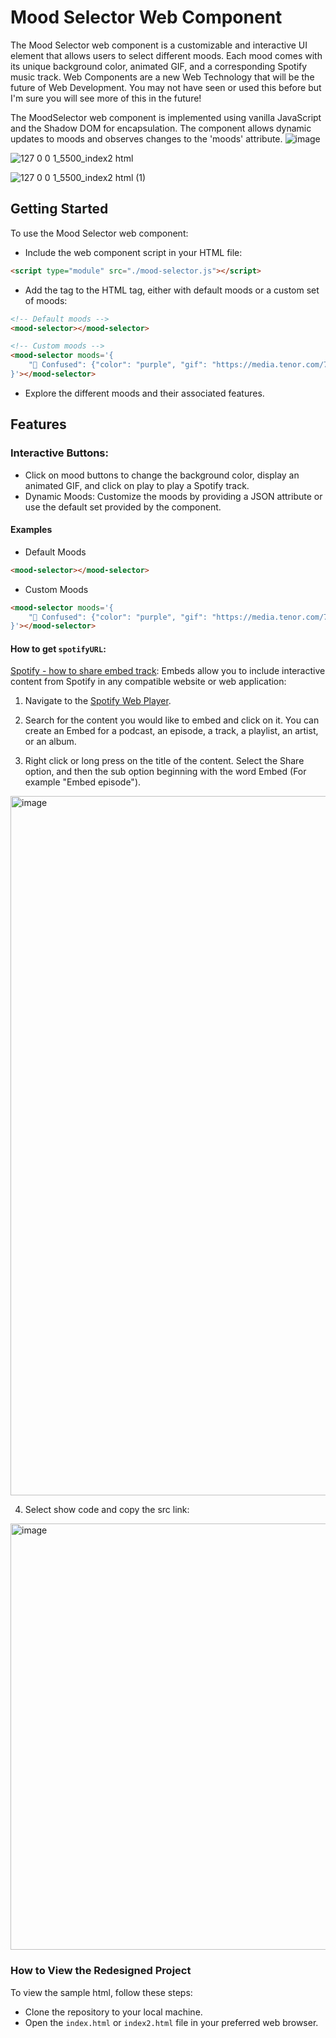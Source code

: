 # Mood Selector Web Component
The Mood Selector web component is a customizable and interactive UI element that allows users to select different moods. Each mood comes with its unique background color, animated GIF, and a corresponding Spotify music track. Web Components are a new Web Technology that will be the future of Web Development. You may not have seen or used this before but I'm sure you will see more of this in the future!

The MoodSelector web component is implemented using vanilla JavaScript and the Shadow DOM for encapsulation. The component allows dynamic updates to moods and observes changes to the 'moods' attribute.
![image](https://github.com/ParulK-bhardwaj/mood-web-component/assets/111934039/38df2e04-0d4b-4e53-ba0b-51841ed5113d)

![127 0 0 1_5500_index2 html](https://github.com/ParulK-bhardwaj/mood-web-component/assets/111934039/a7835657-c43c-4830-8337-6920fae47e20)

![127 0 0 1_5500_index2 html (1)](https://github.com/ParulK-bhardwaj/mood-web-component/assets/111934039/1d679ccd-abe2-4704-aaf4-1577902d153c)

## Getting Started
To use the Mood Selector web component:

- Include the web component script in your HTML file:

```html
<script type="module" src="./mood-selector.js"></script>
```

- Add the <mood-selector> tag to the HTML <body> tag, either with default moods or a custom set of moods:

```html
<!-- Default moods -->
<mood-selector></mood-selector>

<!-- Custom moods -->
<mood-selector moods='{
    "🤔 Confused": {"color": "purple", "gif": "https://media.tenor.com/7fw_-tKvxYUAAAAC/confusing-math.gif", "spotifyUrl": "https://open.spotify.com/embed/track/3Um9toULmYFGCpvaIPFw7l?utm_source=generator"}
}'></mood-selector>
```

- Explore the different moods and their associated features.

## Features
### Interactive Buttons: 
- Click on mood buttons to change the background color, display an animated GIF, and click on play to play a Spotify track.
- Dynamic Moods: Customize the moods by providing a JSON attribute or use the default set provided by the component.

#### Examples
- Default Moods
```html
<mood-selector></mood-selector>
```

- Custom Moods
```html
<mood-selector moods='{
    "🤔 Confused": {"color": "purple", "gif": "https://media.tenor.com/7fw_-tKvxYUAAAAC/confusing-math.gif", "spotifyUrl": "https://open.spotify.com/embed/track/3Um9toULmYFGCpvaIPFw7l?utm_source=generator"}
}'></mood-selector>
```

#### How to get `spotifyURL`: 
[Spotify - how to share embed track](https://developer.spotify.com/documentation/embeds/tutorials/creating-an-embed): 
Embeds allow you to include interactive content from Spotify in any compatible website or web application:
1. Navigate to the [Spotify Web Player](https://open.spotify.com/).

2. Search for the content you would like to embed and click on it. You can create an Embed for a podcast, an episode, a track, a playlist, an artist, or an album.

3. Right click or long press on the title of the content. Select the Share option, and then the sub option beginning with the word Embed (For example "Embed episode").
<img width="1119" alt="image" src="https://github.com/ParulK-bhardwaj/mood-web-component/assets/111934039/bf538f34-59ca-4d89-9a1b-96a3bdbdc036">

4. Select show code and copy the src link:

<img width="682" alt="image" src="https://github.com/ParulK-bhardwaj/mood-web-component/assets/111934039/be415941-3967-4089-a44b-2732f950c1c0">

### How to View the Redesigned Project
To view the sample html, follow these steps:

- Clone the repository to your local machine.
- Open the `index.html` or `index2.html` file in your preferred web browser.